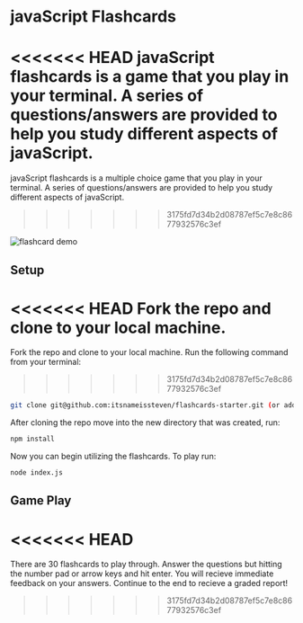 # javaScript Flashcards

<<<<<<< HEAD
javaScript flashcards is a game that you play in your terminal. A series of questions/answers are provided to help you study different aspects of javaScript.
=======
javaScript flashcards is a multiple choice game that you play in your terminal. A series of questions/answers are provided to help you study different aspects of javaScript.
>>>>>>> 3175fd7d34b2d08787ef5c7e8c8677932576c3ef


![flashcard demo](flashcards.gif)

## Setup

<<<<<<< HEAD
Fork the repo and clone to your local machine.
=======
Fork the repo and clone to your local machine. Run the following command from your terminal:
>>>>>>> 3175fd7d34b2d08787ef5c7e8c8677932576c3ef

```bash
git clone git@github.com:itsnameissteven/flashcards-starter.git (or add the clone link from your forked repo)
```

After cloning the repo move into the new directory that was created, run:

```bash
npm install
```

Now you can begin utilizing the flashcards. To play run:

```bash
node index.js
```
## Game Play

<<<<<<< HEAD
=======
There are 30 flashcards to play through.  Answer the questions but hitting the number pad or arrow keys and hit enter. You will recieve immediate feedback on your answers. Continue to the end to recieve a graded report!
>>>>>>> 3175fd7d34b2d08787ef5c7e8c8677932576c3ef
